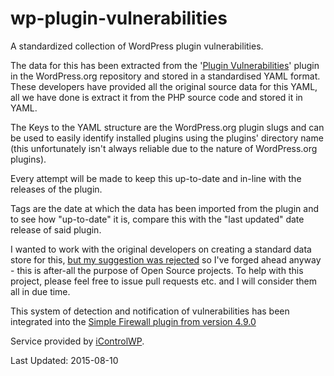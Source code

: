 # wp-plugin-vulnerabilities
A standardized collection of WordPress plugin vulnerabilities.

The data for this has been extracted from the '[Plugin Vulnerabilities](https://wordpress.org/plugins/plugin-vulnerabilities/)' plugin
in the WordPress.org repository and stored in a standardised YAML format. These developers have provided all the original source data for this YAML, all we have
done is extract it from the PHP source code and stored it in YAML.

The Keys to the YAML structure are the WordPress.org plugin slugs and can be used to easily identify installed plugins using the plugins' directory name 
(this unfortunately isn't always reliable due to the nature of WordPress.org plugins).

Every attempt will be made to keep this up-to-date and in-line with the releases of the plugin.

Tags are the date at which the data has been imported from the plugin and to see how "up-to-date" it is, compare this with the "last updated" date
release of said plugin.

I wanted to work with the original developers on creating a standard data store for this,
[but my suggestion was rejected](https://wordpress.org/support/topic/centralrized-data-options) so I've forged ahead anyway - this is after-all the purpose of
Open Source projects. To help with this project, please feel free to issue pull requests etc. and I will consider them all in due time.

This system of detection and notification of vulnerabilities has been integrated into the [Simple Firewall plugin from version 4.9.0](https://www.icontrolwp.com/updates-blog/)

Service provided by [iControlWP](https://www.icontrolwp.com).

Last Updated: 2015-08-10